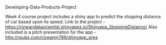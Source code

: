 Developing-Data-Products-Project

Week 4 course project includes a shiny app to predict the stopping distance of car based upon its speed.
Link to the project - https://rizwandatascientist.shinyapps.io/Shinyapp_StoppingDistance/
Also included is a pitch presentation for the app - http://rpubs.com/rizwanm789/shinyapp_pres
